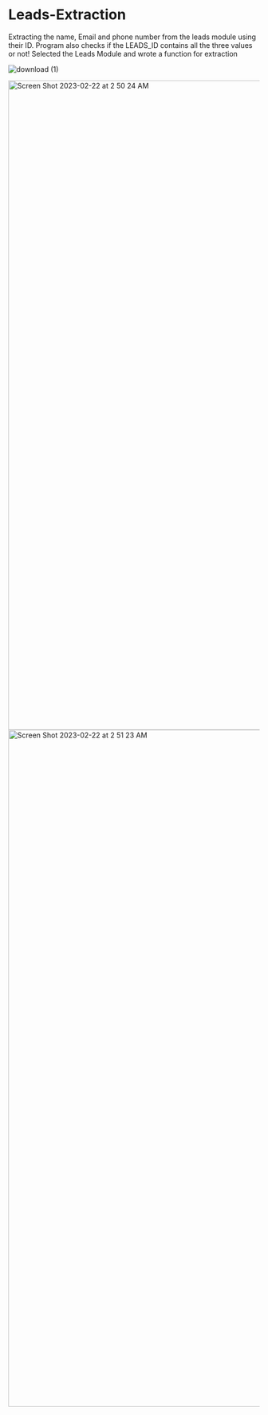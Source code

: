 # Leads-Extraction
Extracting the name, Email and phone number from the leads module using their ID. Program also checks if the LEADS_ID contains all the three values or not!
Selected the Leads Module and wrote a function for extraction



![download (1)](https://user-images.githubusercontent.com/102770866/220556211-5bb025ed-82d2-4711-a0ed-429e14845143.png)




<img width="1302" alt="Screen Shot 2023-02-22 at 2 50 24 AM" src="https://user-images.githubusercontent.com/102770866/220556427-e89ff65f-9a7f-43a1-ba72-776a1b219b58.png">





<img width="1357" alt="Screen Shot 2023-02-22 at 2 51 23 AM" src="https://user-images.githubusercontent.com/102770866/220556576-78abfb6c-f858-47e0-8014-49e329cfcf9f.png">
